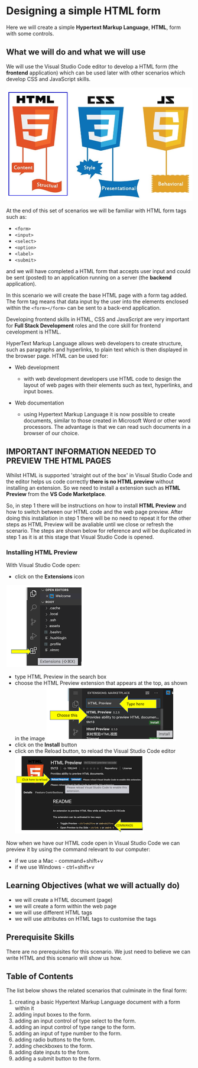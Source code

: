 # Designing a simple HTML form

Here we will create a simple **Hypertext Markup Language**, **HTML**, form with some controls.

## What we will do and what we will use

We will use the Visual Studio Code editor to develop a HTML form (the **frontend** application) which can be used later with other scenarios which develop CSS and JavaScript skills.

![Three core frontend technologies!](./assets/html-css-js.jpeg "HTML, CSS annd JavaScript languages")

At the end of this set of scenarios we will be familiar with HTML form tags such as:
- ```<form>```
- ```<input>```
- ```<select>```
- ```<option>```
- ```<label>```
- ```<submit>```

and we will have completed a HTML form that accepts user input and could be sent (posted) to an application running on a server (the **backend** application).

In this scenario we will create the base HTML page with a form tag added. The form tag means that data input by the user into the elements enclosed within the ```<form></form>``` can be sent to a back-end application.

Developing frontend skills in HTML, CSS and JavaScript are very important for **Full Stack Development** roles and the core skill for frontend cevelopment is HTML.

HyperText Markup Language allows web developers to create structure, such as paragraphs and hyperlinks, to plain text which is then displayed in the browser page. HTML can be used for:

- Web development
  - with web development developers use HTML code to design the layout of web pages with their elements such as text, hyperlinks, and input boxes.
  
- Web documentation
  - using Hypertext Markup Language it is now possible to create documents, similar to those created in Microsoft Word or other word processors. The advantage is that we can read such documents in a browser of our choice.
  
## IMPORTANT INFORMATION NEEDED TO PREVIEW THE HTML PAGES

Whilst HTML is supported 'straight out of the box' in Visual Studio Code and the editor helps us code correctly **there is no HTML preview** without installing an extension. So we need to install a extension such as **HTML Preview** from the **VS Code Marketplace**.

So, in step 1 there will be instructions on how to install **HTML Preview** and how to switch between our HTML code and the web page preview. After doing this installation in step 1 there will be no need to repeat it for the other steps as HTML Preview will be avaliable until we close or refresh the scenario. The steps are shown below for reference and will be duplicated in step 1 as it is at this stage that Visual Studio Code is opened.

### Installing HTML Preview

With Visual Studio Code open:

- click on the **Extensions** icon

![VS Code Extensions icon!](./assets/marketplaceicon.png "VS Code Extensions icon")
- type HTML Preview in the search box
- choose the HTML Preview extension that appears at the top, as shown in the image
  ![HTML Preview Extension!](./assets/htmlpreview.png "HTML Preview Extension")
- click on the **Install** button
- click on the Reload button, to reload the Visual Studio Code editor
    ![Reload Visual Studio Code editor!](./assets/reload.png "Reload Visual Studio Code editor")

Now when we have our HTML code open in Visual Studio Code we can preview it by using the command relevant to our computer:
- if we use a Mac   - command+shift+v
- if we use Windows - ctrl+shift+v

## Learning Objectives (what we will actually do)

- we will create a HTML document (page)
- we will create a form within the web page
- we will use different HTML tags
- we will use attributes on HTML tags to customise the tags

## Prerequisite Skills

There are no prerequisites for this scenario. We just need to believe we can write HTML and this scenario will show us how.

## Table of Contents

The list below shows the related scenarios that culminate in the final form:  

1. creating a basic Hypertext Markup Language document with a form within it
2. adding input boxes to the form.
3. adding an input control of type select to the form.
4. adding an input control of type range to the form.
5. adding an input of type number to the form.
6. adding radio buttons to the form.
7. adding checkboxes to the form.
8. adding date inputs to the form.
9. adding a submit button to the form.
